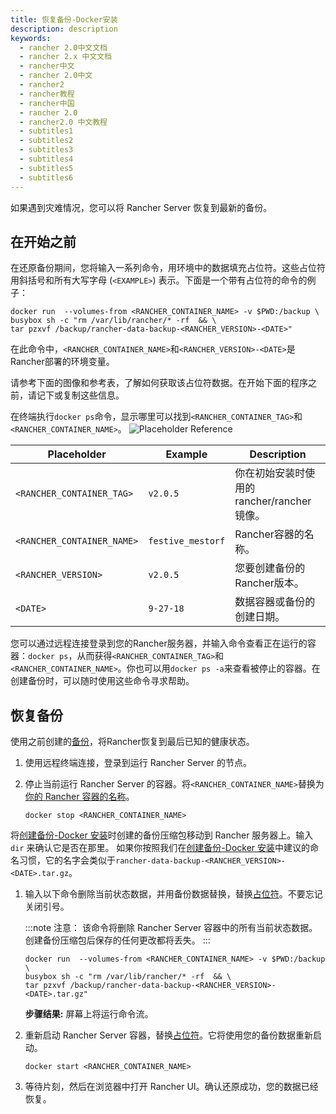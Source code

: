 ```yaml
---
title: 恢复备份-Docker安装
description: description
keywords:
  - rancher 2.0中文文档
  - rancher 2.x 中文文档
  - rancher中文
  - rancher 2.0中文
  - rancher2
  - rancher教程
  - rancher中国
  - rancher 2.0
  - rancher2.0 中文教程
  - subtitles1
  - subtitles2
  - subtitles3
  - subtitles4
  - subtitles5
  - subtitles6
---
```


如果遇到灾难情况，您可以将 Rancher Server 恢复到最新的备份。

## 在开始之前

在还原备份期间，您将输入一系列命令，用环境中的数据填充占位符。这些占位符用斜括号和所有大写字母 (`<EXAMPLE>`) 表示。下面是一个带有占位符的命令的例子：

```
docker run  --volumes-from <RANCHER_CONTAINER_NAME> -v $PWD:/backup \
busybox sh -c "rm /var/lib/rancher/* -rf  && \
tar pzxvf /backup/rancher-data-backup-<RANCHER_VERSION>-<DATE>"
```

在此命令中，`<RANCHER_CONTAINER_NAME>`和`<RANCHER_VERSION>-<DATE>`是Rancher部署的环境变量。

请参考下面的图像和参考表，了解如何获取该占位符数据。在开始下面的程序之前，请记下或复制这些信息。

在终端执行`docker ps`命令，显示哪里可以找到`<RANCHER_CONTAINER_TAG>`和`<RANCHER_CONTAINER_NAME>`。
![Placeholder Reference](/img/rancher/placeholder-ref.png)

| Placeholder                | Example           | Description                                               |
| -------------------------- | ----------------- | --------------------------------------------------------- |
| `<RANCHER_CONTAINER_TAG>`  | `v2.0.5`          | 你在初始安装时使用的rancher/rancher镜像。                      |
| `<RANCHER_CONTAINER_NAME>` | `festive_mestorf` | Rancher容器的名称。                                         |
| `<RANCHER_VERSION>`        | `v2.0.5`          | 您要创建备份的Rancher版本。                                   |
| `<DATE>`                   | `9-27-18`         | 数据容器或备份的创建日期。                                     |

您可以通过远程连接登录到您的Rancher服务器，并输入命令查看正在运行的容器：`docker ps`，从而获得`<RANCHER_CONTAINER_TAG>`和`<RANCHER_CONTAINER_NAME>`。你也可以用`docker ps -a`来查看被停止的容器。在创建备份时，可以随时使用这些命令寻求帮助。

## 恢复备份

使用之前创建的[备份](../docker-backups/_index)，将Rancher恢复到最后已知的健康状态。

1. 使用远程终端连接，登录到运行 Rancher Server 的节点。

1. 停止当前运行 Rancher Server 的容器。将`<RANCHER_CONTAINER_NAME>`替换为[你的 Rancher 容器的名称](#在开始之前)。

   ```
   docker stop <RANCHER_CONTAINER_NAME>
   ```

将[创建备份-Docker 安装](../docker-backups/_index)时创建的备份压缩包移动到 Rancher 服务器上。输入 `dir` 来确认它是否在那里。
   如果你按照我们在[创建备份-Docker 安装](../docker-backups/_index)中建议的命名习惯，它的名字会类似于`rancher-data-backup-<RANCHER_VERSION>-<DATE>.tar.gz`。

1. 输入以下命令删除当前状态数据，并用备份数据替换，替换[占位符](#在开始之前)。不要忘记关闭引号。

   :::note 注意：
   该命令将删除 Rancher Server 容器中的所有当前状态数据。创建备份压缩包后保存的任何更改都将丢失。
   :::

   ```
   docker run  --volumes-from <RANCHER_CONTAINER_NAME> -v $PWD:/backup \
   busybox sh -c "rm /var/lib/rancher/* -rf  && \
   tar pzxvf /backup/rancher-data-backup-<RANCHER_VERSION>-<DATE>.tar.gz"
   ```

   **步骤结果:** 屏幕上将运行命令流。

1. 重新启动 Rancher Server 容器，替换[占位符](#在开始之前)。它将使用您的备份数据重新启动。

   ```
   docker start <RANCHER_CONTAINER_NAME>
   ```

1. 等待片刻，然后在浏览器中打开 Rancher UI。确认还原成功，您的数据已经恢复。
